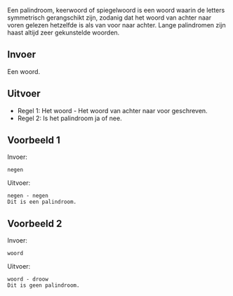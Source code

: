 Een palindroom, keerwoord of spiegelwoord is een woord waarin de letters symmetrisch gerangschikt zijn, zodanig dat het woord van achter naar voren gelezen 
hetzelfde is als van voor naar achter. Lange palindromen zijn haast altijd zeer gekunstelde woorden.

## Invoer
Een woord.

## Uitvoer
* Regel 1: Het woord - Het woord van achter naar voor geschreven.
* Regel 2: Is het palindroom ja of nee.

## Voorbeeld 1
Invoer:
```
negen
```
Uitvoer:
```
negen - negen
Dit is een palindroom.
```

## Voorbeeld 2
Invoer:
```
woord
```
Uitvoer:
```
woord - droow
Dit is geen palindroom.
```
